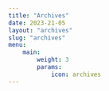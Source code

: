 ```yaml
---
title: "Archives"
date: 2023-21-05
layout: "archives"
slug: "archives"
menu:
    main:
        weight: 3
        params: 
            icon: archives
---
```

